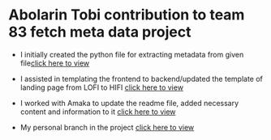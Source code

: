 # Abolarin Tobi contribution to team 83 fetch meta data project

* I initially created the  python file for extracting metadata from given file[click here to view](https://github.com/zuri-training/proj_fetch_meta_data_team_83/issues/6) <br/>

* I  assisted in templating the frontend to backend/updated the template of landing page from LOFI to HIFI [click here to view](https://github.com/zuri-training/proj_fetch_meta_data_team_83/commit/a860ba48cdcba2d19bd1a24b7dcf73447b1736f8)

* I worked with Amaka to update the readme file, added necessary content and information to it [click here to view](#)

* My personal branch in the project [click here to view](#)